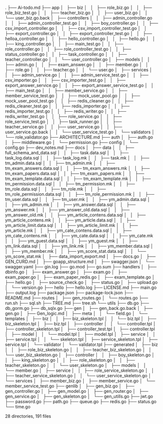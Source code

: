 .
├── Ai-todo.md
├── app
│   ├── biz
│   │   ├── role_biz.go
│   │   ├── role_biz_test.go
│   │   ├── teacher_biz.go
│   │   ├── user_biz.go
│   │   └── user_biz.go.back
│   ├── controllers
│   │   ├── admin_controller.go
│   │   ├── admin_controller_test.go
│   │   ├── boy_controller.go
│   │   ├── csv_import_controller.go
│   │   ├── csv_import_controller_test.go
│   │   ├── export_controller.go
│   │   ├── export_controller_test.go
│   │   ├── helloa_controller.go
│   │   ├── hello_controller.go
│   │   ├── hello.go
│   │   ├── king_controller.go
│   │   ├── main_test.go
│   │   ├── role_controller.go
│   │   ├── role_controller_test.go
│   │   ├── status_controller.go
│   │   ├── task_controller.go
│   │   ├── teacher_controller.go
│   │   └── user_controller.go
│   ├── models
│   │   ├── admin.go
│   │   ├── exam_answer.go
│   │   ├── member.go
│   │   ├── role.go
│   │   ├── teacher.go
│   │   └── user.go
│   ├── services
│   │   ├── admin_service.go
│   │   ├── admin_service_test.go
│   │   ├── csv_importer.go
│   │   ├── csv_importer_test.go
│   │   ├── export_answer_service.go
│   │   ├── export_answer_service_test.go
│   │   ├── main_test.go
│   │   ├── member_service.go
│   │   ├── member_service_test.go
│   │   ├── mock_user_pool.go
│   │   ├── mock_user_pool_test.go
│   │   ├── redis_cleaner.go
│   │   ├── redis_cleaner_test.go
│   │   ├── redis_importer.go
│   │   ├── redis_importer_test.go
│   │   ├── redis_writer.go
│   │   ├── redis_writer_test.go
│   │   ├── role_service.go
│   │   ├── role_service_test.go
│   │   ├── task_runner.go
│   │   ├── teacher_service.go
│   │   ├── user_service.go
│   │   ├── user_service.go.back
│   │   └── user_service_test.go
│   └── validators
│       └── role_validator.go
├── ARCHITECTURE.md
├── auth
│   ├── auth.go
│   ├── middleware.go
│   └── permission.go
├── config
│   └── config.go
├── dev_notes.md
├── docs
│   ├── data
│   │   ├── full_schema_and_data.sql
│   │   ├── task.data.sql
│   │   ├── task_log.data.sql
│   │   ├── task_log.mk
│   │   ├── task.mk
│   │   ├── tm_admin.data.sql
│   │   ├── tm_admin.mk
│   │   ├── tm_exam_answers.data.sql
│   │   ├── tm_exam_answers.mk
│   │   ├── tm_exam_papers.data.sql
│   │   ├── tm_exam_papers.mk
│   │   ├── tm_exam_template.data.sql
│   │   ├── tm_exam_template.mk
│   │   ├── tm_permission.data.sql
│   │   ├── tm_permission.mk
│   │   ├── tm_role.data.sql
│   │   ├── tm_role.mk
│   │   ├── tm_role_permission.data.sql
│   │   ├── tm_role_permission.mk
│   │   ├── tm_user.data.sql
│   │   ├── tm_user.mk
│   │   ├── ym_admin.data.sql
│   │   ├── ym_admin.mk
│   │   ├── ym_answer.data.sql
│   │   ├── ym_answer.mk
│   │   ├── ym_answer_old.data.sql
│   │   ├── ym_answer_old.mk
│   │   ├── ym_article_contens.data.sql
│   │   ├── ym_article_contens.mk
│   │   ├── ym_article.data.sql
│   │   ├── ym_article_limit.data.sql
│   │   ├── ym_article_limit.mk
│   │   ├── ym_article.mk
│   │   ├── ym_cate_contens.data.sql
│   │   ├── ym_cate_contens.mk
│   │   ├── ym_cate.data.sql
│   │   ├── ym_cate.mk
│   │   ├── ym_guest.data.sql
│   │   ├── ym_guest.mk
│   │   ├── ym_link.data.sql
│   │   ├── ym_link.mk
│   │   ├── ym_member.data.sql
│   │   ├── ym_member.mk
│   │   ├── ym_score_stat.data.sql
│   │   └── ym_score_stat.mk
│   ├── data_import_export.md
│   ├── docs.go
│   ├── GEN_CURD.md
│   ├── goapp_structure.md
│   ├── swagger.json
│   └── swagger.yaml
├── gin.log
├── go.mod
├── go.sum
├── handlers
│   ├── dbinfo.go
│   ├── exam_answer.go
│   ├── exam.go
│   ├── exam_paper.go
│   ├── exam_paper_redis.go
│   ├── exam_template.go
│   ├── hello.go
│   ├── source_check.go
│   ├── status.go
│   ├── upload.go
│   └── version.go
├── hello
├── hello.log
├── LICENSE.md
├── main.go
├── output.log
├── package.json
├── package-lock.json
├── README.md
├── routes
│   ├── gen_routes.go
│   └── routes.go
├── run.sh
├── sql.sh
├── TREE.md
├── tree.sh
└── utils
    ├── db.go
    ├── db_gorm.go
    ├── db_sqlx.go
    ├── gen
    │   ├── gen_back.go.back
    │   ├── gen.go
    │   ├── Gen_logic.md
    │   ├── meta
    │   │   └── field.go
    │   └── templates
    │       ├── biz
    │       │   ├── biz_skeleton.tpl
    │       │   └── biz.tpl
    │       ├── biz_skeleton.tpl
    │       ├── biz.tpl
    │       ├── controller
    │       │   └── controller.tpl
    │       ├── controller_skeleton.tpl
    │       ├── controller_test.tpl
    │       ├── controller.tpl
    │       ├── model
    │       │   └── model.tpl
    │       ├── model.tpl
    │       ├── service
    │       │   ├── service.tpl
    │       │   └── skeleton.tpl
    │       ├── service_skeleton.tpl
    │       ├── service.tpl
    │       └── validator
    │           └── validator.tpl
    ├── generated
    │   ├── biz
    │   │   ├── role_biz_skeleton.go
    │   │   ├── teacher_biz_skeleton.go
    │   │   └── user_biz_skeleton.go
    │   ├── controller
    │   │   ├── boy_skeleton.go
    │   │   ├── king_skeleton.go
    │   │   ├── role_skeleton.go
    │   │   ├── teacher_skeleton.go
    │   │   └── user_skeleton.go
    │   ├── models
    │   │   └── member.go
    │   ├── service
    │   │   ├── role_service_skeleton.go
    │   │   ├── teacher_service_skeleton.go
    │   │   └── user_service_skeleton.go
    │   └── services
    │       ├── member_biz.go
    │       ├── member_service.go
    │       └── member_service_test.go
    ├── genlib
    │   ├── gen_biz.go
    │   ├── gen_controller.go
    │   ├── gen_model.go
    │   ├── gen_router.go
    │   ├── gen_service.go
    │   ├── gen_skeleton.go
    │   └── gen_utills.go
    ├── jwt.go
    ├── password.go
    ├── path.go
    ├── queue.go
    ├── redis.go
    ├── status.go
    └── time.go

28 directories, 191 files
